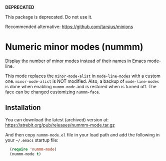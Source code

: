 **DEPRECATED**

This package is deprecated. Do not use it.

Recommended alternative: https://github.com/tarsius/minions

# Numeric minor modes (nummm)
  Display the number of minor modes instead of their names in Emacs mode-line.

  This mode replaces the `minor-mode-alist` in `mode-line-modes` with
  a custom one. `minor-mode-alist` is NOT modified. Also, a backup of
  `mode-line-modes` is done when enabling `nummm-mode` and is
  restored when is turned off.
  The face can be changed customizing `nummm-face`.

## Installation

  You can download the latest (archived) version at: https://atrebit.org/pub/releases/nummm-mode.tar.gz

  And then copy `nummm-mode.el` file in your load path and add the following in your `~/.emacs` startup file:
  ```lisp
    (require 'nummm-mode)
    (nummm-mode t)
  ```
